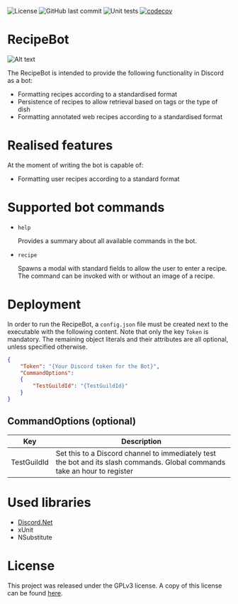 ![License](https://img.shields.io/github/license/SiuHinTang/WeekendBot)
![GitHub last commit](https://img.shields.io/github/last-commit/SiuHinTang/WeekendBot)
![Unit tests](https://github.com/SiuHinTang/WeekendBot/actions/workflows/dotnet.yml/badge.svg)
[![codecov](https://codecov.io/gh/SiuHinTang/WeekendBot/branch/master/graph/badge.svg?token=20HZTP4M1O)](https://codecov.io/gh/SiuHinTang/WeekendBot)


# RecipeBot

![Alt text](docs/documentation/RecipeCommand.gif?raw=true "Recipe Command within Discord")

The RecipeBot is intended to provide the following functionality in Discord as a bot:

* Formatting recipes according to a standardised format
* Persistence of recipes to allow retrieval based on tags or the type of dish
* Formatting annotated web recipes according to a standardised format

# Realised features
At the moment of writing the bot is capable of:
* Formatting user recipes according to a standard format

# Supported bot commands

* `help`

   Provides a summary about all available commands in the bot.
   
* `recipe`

   Spawns a modal with standard fields to allow the user to enter a recipe. The command can be invoked with or without an image of a recipe.

# Deployment
In order to run the RecipeBot, a `config.json` file must be created next to the executable with the following content. Note that only the key `Token` is mandatory. The remaining object literals and their attributes are all optional, unless specified otherwise.

```json
{
    "Token": "{Your Discord token for the Bot}",
    "CommandOptions":
    {
        "TestGuildId": "{TestGuildId}"
    }
}
```

## CommandOptions (optional)
| Key | Description |
|---|---|
| TestGuildId | Set this to a Discord channel to immediately test the bot and its slash commands. Global commands take an hour to register |



# Used libraries

* [Discord.Net](https://github.com/discord-net/Discord.Net)
* xUnit 
* NSubstitute

# License

This project was released under the GPLv3 license. A copy of this license can be found [here](/licenses).
